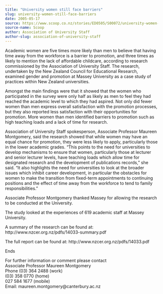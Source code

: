 ```yaml
---
title: "University women still face barriers"
slug: university-women-still-face-barriers
date: 2005-05-17
source: https://www.scoop.co.nz/stories/ED0505/S00072/university-women-still-face-barriers.htm
source-name: Scoop
author: Association of University Staff
author-slug: association-of-university-staff
---
```


<p>Academic women are five times more likely than men to
believe that having time away from the workforce is a
barrier to promotion, and three times as likely to mention
the lack of affordable childcare, according to research
commissioned by the Association of University Staff. The
research, undertaken by the New Zealand Council for
Educational Research, examined gender and promotion at
Massey University as a case study of practices within New
Zealand universities.</p>

<p>Amongst the main findings were that
it showed that the women who participated in the survey were
only half as likely as men to feel they had reached the
academic level to which they had aspired. Not only did fewer
women than men express overall satisfaction with the
promotion processes, but they also reported less
satisfaction with their opportunities for promotion. More
women than men identified barriers to promotion such as high
teaching loads and a lack of time for
research.</p>

<p>Association of University Staff spokesperson,
Associate Professor Maureen Montgomery, said the research
showed that while women may have an equal chance for
promotion, they were less likely to apply, particularly
those in the lower academic grades. “This points to the need
for universities to develop mechanisms to ensure that women,
particularly those at lecturer and senior lecturer levels,
have teaching loads which allow time for designated research
and the development of publications records,” she said. “It
also highlights the need for universities to look at the
broader issues which inhibit career development, in
particular the obstacles for women to make the transition
from fixed-term appointments to continuing positions and the
effect of time away from the workforce to tend to family
responsibilities.”<p>
<p>Associate Professor Montgomery thanked
Massey for allowing the research to be conducted at the
University.</p>

<p>The study looked at the experiences of 619
academic staff at Massey University.</p>

<p>A summary of the
research can be found at:
http://www.nzcer.org.nz/pdfs/14033-summary.pdf</p>

<p>The full
report can be found at:
http://www.nzcer.org.nz/pdfs/14033.pdf</p>

<p>Ends</p>

<p>For further
information or comment please contact<br>Associate Professor
Maureen Montgomery<br>Phone (03) 364 2488 (work)<br>(03) 358
0770 (home)<br>027 584 1677 (mobile)<br>Email:
maureen.montgomery@canterbury.ac.nz<br><p>
         
